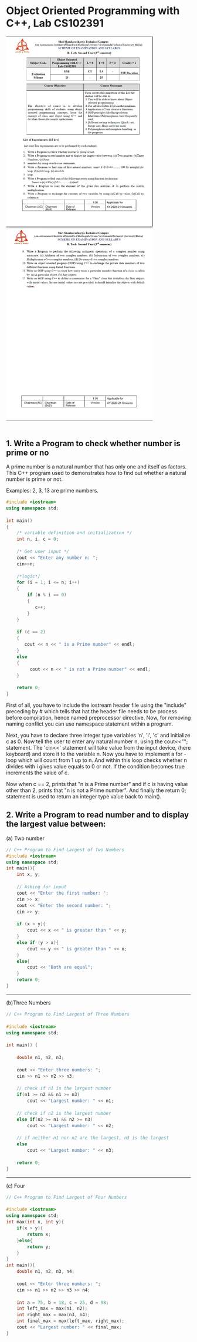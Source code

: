 # Object Oriented Programming with C++, Lab CS102391

<img src="notes/oops1.png" width="400">   
<img src="notes/oops2.png" width="400">  
<br>
<br>

## 1. Write a Program to check whether number is prime or no

A prime number is a natural number that has only one and itself as factors. This C++ program used to demonstrates how to find out whether a natural number is prime or not.

Examples: 2, 3, 13 are prime numbers.

```c++
#include <iostream>
using namespace std;

int main()
{
    /* variable definition and initialization */
    int n, i, c = 0;

    /* Get user input */
    cout << "Enter any number n: ";
    cin>>n;

    /*logic*/
    for (i = 1; i <= n; i++)
    {
        if (n % i == 0)
        {
           c++;
        }
    }

    if (c == 2)
    {
       cout << n << " is a Prime number" << endl;
    }
    else
    {
         cout << n << " is not a Prime number" << endl;
    }

    return 0;
}
```

First of all, you have to include the iostream header file using the "include" preceding by # which tells that hat the header file needs to be process before compilation, hence named preprocessor directive. Now, for removing naming conflict you can use namespace statement within a program.

Next, you have to declare three integer type variables 'n', 'i', 'c' and initialize c as 0. Now tell the user to enter any natural number n, using the cout<<""; statement. The 'cin<<' statement will take value from the input device, (here keyboard) and store it to the variable n. Now you have to implement a for - loop which will count from 1 up to n. And within this loop checks whether n divides with i gives value equals to 0 or not. If the condition becomes true increments the value of c.

Now when c == 2, prints that "n is a Prime number" and if c is having value other than 2, prints that "n is not a Prime number". And finally the return 0; statement is used to return an integer type value back to main().

## 2. Write a Program to read number and to display the largest value between:

(a) Two number

```c++
// C++ Program to Find Largest of Two Numbers
#include <iostream>
using namespace std;
int main(){
    int x, y;

    // Asking for input
    cout << "Enter the first number: ";
    cin >> x;
    cout << "Enter the second number: ";
    cin >> y;

    if (x > y){
        cout << x << " is greater than " << y;
    }
    else if (y > x){
        cout << y << " is greater than " << x;
    }
    else{
        cout << "Both are equal";
    }
    return 0;
}
```

---

(b)Three Numbers

```c++
// C++ Program to Find Largest of Three Numbers

#include <iostream>
using namespace std;

int main() {

    double n1, n2, n3;

    cout << "Enter three numbers: ";
    cin >> n1 >> n2 >> n3;

    // check if n1 is the largest number
    if(n1 >= n2 && n1 >= n3)
        cout << "Largest number: " << n1;

    // check if n2 is the largest number
    else if(n2 >= n1 && n2 >= n3)
        cout << "Largest number: " << n2;

    // if neither n1 nor n2 are the largest, n3 is the largest
    else
        cout << "Largest number: " << n3;

    return 0;
}
```

---

(c) Four

```c++
// C++ Program to Find Largest of Four Numbers

#include <iostream>
using namespace std;
int max(int x, int y){
    if(x > y){
        return x;
    }else{
        return y;
    }
}
int main(){
    double n1, n2, n3, n4;

    cout << "Enter three numbers: ";
    cin >> n1 >> n2 >> n3 >> n4;

    int a = 75, b = 18, c = 25, d = 98;
    int left_max = max(n1, n2);
    int right_max = max(n3, n4);
    int final_max = max(left_max, right_max);
    cout << "Largest number: " << final_max;
}
```
